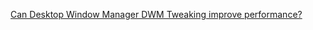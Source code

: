 [Can Desktop Window Manager DWM Tweaking improve performance?](https://www.youtube.com/watch?v=sXmdkHAMtvw&t=248s)
